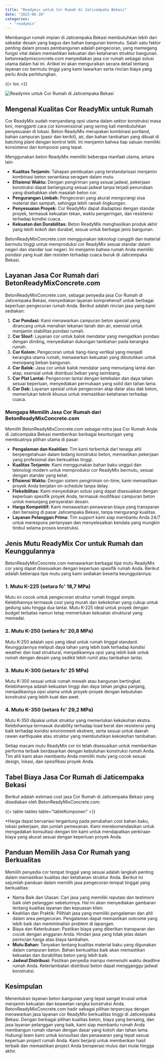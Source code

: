 ```yaml
---
title: "Readymix untuk Cor Rumah di Jaticempaka Bekasi"
date: "2023-06-20"
categories: 
  - "readymix"
---
```


Membangun rumah impian di Jaticempaka Bekasi membutuhkan lebih dari sekadar desain yang bagus dan bahan bangunan bermutu. Salah satu faktor penting dalam proses pembangunan adalah pengecoran, yang memegang fungsi vital dalam memastikan kekuatan dan ketahanan struktur bangunan. betonreadymixconcrete.com menyediakan jasa cor rumah sebagai solusi utama dalam hal ini. Artikel ini akan menguraikan secara detail tentang layanan cor bermutu tinggi yang kami tawarkan serta rincian biaya yang perlu Anda perhitungkan.

{{< toc >}}

![Readymix untuk Cor Rumah di Jaticempaka Bekasi](https://betoncor8.github.io/cor/harga-beton-readymix-concrete%20(45).png)

## Mengenal Kualitas Cor ReadyMix untuk Rumah

Cor ReadyMix sudah menyandang opsi utama dalam sektor konstruksi masa kini, mengganti cara cor konvensional yang sering kali membutuhkan penyesuaian di lokasi. Beton ReadyMix merupakan kombinasi portland, bahan campuran (pasir dan kerikil), air, dan bahan tambahan yang dibuat di batching plant dengan kontrol teliti. Ini menjamin bahwa tiap satuan memiliki konsistensi dan komposisi yang tepat.

Menggunakan beton ReadyMix memiliki beberapa manfaat utama, antara lain:

- **Kualitas Terjamin:** Tahapan pembuatan yang terstandarisasi menjamin kombinasi beton senantiasa seragam dalam mutu.
- **Efisiensi Waktu:** Dengan pengiriman yang sesuai jadwal, pekerjaan konstruksi dapat berlangsung sesuai jadwal tanpa terjadi penundaan yang disebabkan oleh masalah beton cor.
- **Pengurangan Limbah:** Pengecoran yang akurat mengurangi sisa material dan sampah, sehingga lebih ramah lingkungan.
- **Penyesuaian Proyek:** Cor ReadyMix dapat diadaptasi dengan standar proyek, termasuk kekuatan tekan, waktu pengeringan, dan resistensi terhadap kondisi cuaca.
- **Kekuatan dan Durabilitas:** Beton ReadyMix menghasilkan produk akhir yang lebih kokoh dan durabel, sesuai untuk berbagai jenis bangunan.

BetonReadyMixConcrete.com menggunakan teknologi canggih dan material bermutu tinggi untuk memproduksi cor ReadyMix sesuai standar dalam negeri dan standar luar negeri. Ini menjamin bahwa rumah Anda memiliki pondasi yang kuat dan resisten terhadap cuaca buruk di Jaticempaka Bekasi.

## Layanan Jasa Cor Rumah dari BetonReadyMixConcrete.com

BetonReadyMixConcrete.com, sebagai penyedia jasa Cor Rumah di Jaticempaka Bekasi, menyediakan layanan komprehensif untuk berbagai keperluan pengecoran rumah Anda. Berikut adalah rincian jasa yang kami sediakan:

1. **Cor Pondasi:** Kami menawarkan campuran beton spesial yang dirancang untuk menahan tekanan tanah dan air, esensial untuk menjamin stabilitas pondasi rumah.
2. **Cor Sloof:** Layanan cor untuk balok mendatar yang mengaitkan pondasi dengan dinding, menyediakan dukungan tambahan pada kerangka rumah.
3. **Cor Kolom:** Pengecoran untuk tiang-tiang vertikal yang menjadi kerangka utama rumah, menawarkan kekuatan yang dibutuhkan untuk menopang beban bangunan.
4. **Cor Balok:** Jasa cor untuk balok mendatar yang menunjang lantai dan atap, esensial untuk distribusi beban yang seimbang.
5. **Cor Plat Lantai:** Pengecoran lantai dengan ketebalan dan daya tahan sesuai keperluan, menyediakan permukaan yang solid dan tahan lama.
6. **Cor Dak:** Layanan spesial untuk pengecoran atap datar atau dak beton, memerlukan teknik khusus untuk memastikan ketahanan terhadap cuaca.

### Mengapa Memilih Jasa Cor Rumah dari BetonReadyMixConcrete.com

Memilih BetonReadyMixConcrete.com sebagai mitra jasa Cor Rumah Anda di Jaticempaka Bekasi memberikan berbagai keuntungan yang membuatnya pilihan utama di pasar:

- **Pengalaman dan Keahlian:** Tim kami terbentuk dari tenaga ahli berpengetahuan dalam bidang konstruksi beton, memastikan pekerjaan yang profesional dan berkualitas tinggi.
- **Kualitas Terjamin:** Kami menggunakan bahan baku unggul dan teknologi modern untuk memproduksi cor ReadyMix bermutu, sesuai dengan standar yang ketat.
- **Efisiensi Waktu:** Dengan sistem pengiriman on-time, kami memastikan proyek Anda berjalan on-schedule tanpa delay.
- **Fleksibilitas:** Kami menyediakan solusi yang dapat disesuaikan dengan keperluan spesifik proyek Anda, termasuk modifikasi campuran beton untuk menunjang persyaratan desain.
- **Harga Kompetitif:** Kami menawarkan penawaran biaya yang transparan dan bersaing di pasar Jaticempaka Bekasi, tanpa mengurangi kualitas.
- **Layanan Pelanggan Prima:** Tim support kami siap membantu Anda 24/7 untuk merespons pertanyaan dan menyelesaikan kendala yang mungkin timbul selama proses konstruksi.

## Jenis Mutu ReadyMix Cor untuk Rumah dan Keunggulannya

BetonReadyMixConcrete.com menawarkan berbagai tipe mutu ReadyMix cor yang dapat disesuaikan dengan keperluan spesifik rumah Anda. Berikut adalah beberapa tipe mutu yang kami sediakan beserta keunggulannya:

### 1\. Mutu K-225 (setara fc' 18,7 MPa)

Mutu ini cocok untuk pengecoran struktur rumah tinggal simple. Kelebihannya termasuk cost yang murah dan kekokohan yang cukup untuk gedung satu hingga dua lantai. Mutu K-225 ideal untuk proyek dengan budget terbatas namun tetap memerlukan kekuatan struktural yang memadai.

### 2\. Mutu K-250 (setara fc' 20,8 MPa)

Mutu K-250 adalah opsi yang ideal untuk rumah tinggal standard. Keunggulannya meliputi daya tahan yang lebih baik terhadap kondisi weather dan load struktural, menjadikannya opsi yang lebih baik untuk rumah dengan desain yang sedikit lebih rumit atau tambahan lantai.

### 3\. Mutu K-300 (setara fc' 25 MPa)

Mutu K-300 sesuai untuk rumah mewah atau bangunan bertingkat. Kelebihannya adalah kekuatan tinggi dan daya tahan jangka panjang, menjadikannya opsi utama untuk proyek-proyek dengan kebutuhan konstruksi yang lebih kuat dan awet.

### 4\. Mutu K-350 (setara fc' 29,2 MPa)

Mutu K-350 dipakai untuk struktur yang memerlukan kekokohan ekstra. Kelebihannya termasuk durability terhadap load berat dan resistensi yang baik terhadap kondisi environment ekstrem, serta sesuai untuk daerah rawan earthquake atau struktur yang membutuhkan kekokohan tambahan.

Setiap macam mutu ReadyMix cor ini telah disesuaikan untuk memberikan performa terbaik berdasarkan dengan kebutuhan konstruksi rumah Anda. Tim ahli kami akan membantu Anda memilih mutu yang cocok sesuai design, lokasi, dan spesifikasi proyek Anda.

## Tabel Biaya Jasa Cor Rumah di Jaticempaka Bekasi

Berikut adalah estimasi cost jasa Cor Rumah di Jaticempaka Bekasi yang disediakan oleh BetonReadyMixConcrete.com:

{{< table-tables table="tableKomponen" >}}

\*Harga dapat bervariasi tergantung pada perubahan cost bahan baku, lokasi pekerjaan, dan jumlah pemesanan. Kami merekomendasikan untuk mengadakan konsultasi dengan tim kami untuk mendapatkan perkiraan biaya yang akurat sesuai dengan keperluan proyek Anda.

## Panduan Memilih Jasa Cor Rumah yang Berkualitas

Memilih penyedia cor tempat tinggal yang sesuai adalah langkah penting dalam memastikan kualitas dan ketahanan struktur Anda. Berikut ini sejumlah panduan dalam memilih jasa pengecoran tempat tinggal yang berkualitas:

- Nama Baik dan Ulasan: Cari jasa yang memiliki reputasi dan testimoni baik oleh pelanggan sebelumnya. Hal ini akan menyediakan gambaran tentang kualitas layanan dan kepuasan klien.
- Keahlian dan Praktik: Pilihlah jasa yang memiliki pengalaman dan ahli dalam area pengecoran. Pengalaman dapat memastikan outcome yang lebih baik dan meminimalisir problem di lapangan.
- Biaya dan Keterbukaan: Pastikan biaya yang diberikan transparan dan cocok dengan anggaran Anda. Hindari jasa yang tidak jelas dalam perincian harga atau biaya tambahan.
- **Mutu Bahan:** Tanyakan tentang kualitas material baku yang digunakan dalam campuran beton. Bahan berkualitas baik akan memastikan kekuatan dan durabilitas beton yang lebih baik.
- **Jadwal Distribusi:** Pastikan penyedia mampu memenuhi waktu deadline rumah Anda. Keterlambatan distribusi beton dapat mengganggu jadwal konstruksi.

## Kesimpulan

Menentukan layanan beton bangunan yang tepat sangat krusial untuk menjamin kekuatan dan keawetan rangka konstruksi Anda. BetonReadyMixConcrete.com hadir sebagai pilihan terpercaya dengan menawarkan jasa layanan cor ReadyMix berkualitas tinggi di Jaticempaka Bekasi. Dengan berbagai pilihan kualitas beton, biaya yang bersaing, dan jasa layanan pelanggan yang baik, kami siap membantu rumah Anda membangun rumah idaman dengan dasar yang kokoh dan tahan lama. Hubungi team kami untuk konsultasi dan penawaran yang tepat sesuai keperluan project rumah Anda. Kami berjanji untuk memberikan hasil terbaik dan memastikan project Anda beroperasi mulus dari mulai hingga akhir.
